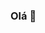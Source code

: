 ### Olá 👋

<!--
**dev-felipemaia/dev-felipemaia** is a ✨ _special_ ✨ repository because its `README.md` (this file) appears on your GitHub profile.

Here are some ideas to get you started:

- 🔭 Atualmente estou trabalhando em: Não estou trabalhando...
- 🌱 Atualmente estou aprendendo: Html, Css3 e JavaScript ...
- 📫 Como entrar em contato comigo: Instagram - @97fmaia...
